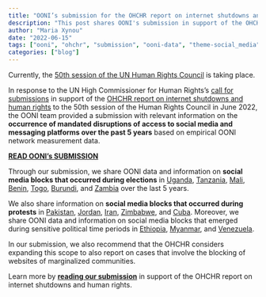 ```yaml
---
title: "OONI’s submission for the OHCHR report on internet shutdowns and human rights"
description: "This post shares OONI's submission in support of the OHCHR report on internet shutdowns and human rights to the 50th session of the Human Rights Council June 2022."
author: "Maria Xynou"
date: "2022-06-15"
tags: ["ooni", "ohchr", "submission", "ooni-data", "theme-social_media"]
categories: ["blog"]
---
```


Currently, the [50th session of the UN Human Rights Council](https://www.ohchr.org/en/hr-bodies/hrc/regular-sessions/session50/regular-session) is taking place.

In response to the UN High Commissioner for Human Rights’s [call for submissions](https://www.ohchr.org/en/calls-for-input/calls-input/call-comments-report-internet-shutdowns-and-human-rights-fiftieth)
in support of the [OHCHR report on internet shutdowns and human rights](https://www.ohchr.org/en/hr-bodies/hrc/regular-sessions/session50/list-reports)
to the 50th session of the Human Rights Council in June 2022, the OONI team provided a submission with relevant
information on the **occurrence of mandated disruptions of access to
social media and messaging platforms over the past 5 years** based on
empirical OONI network measurement data.

**[READ OONI’s SUBMISSION](/documents/2022-ooni-submission-ohchr-report-internet-shutdowns.pdf)**

Through our submission, we share OONI data and information on **social
media blocks that occurred during elections** in
[Uganda](https://ooni.org/post/2021-uganda-general-election-blocks-and-outage/),
[Tanzania](https://ooni.org/post/2020-tanzania-blocks-social-media-tor-election-day/),
[Mali](https://ooni.org/post/mali-disruptions-amid-2018-election/),
[Benin](https://ooni.org/post/2019-benin-social-media-blocking/),
[Togo](https://ooni.org/post/2020-togo-blocks-instant-messaging-apps/),
[Burundi](https://ooni.org/post/2020-burundi-blocks-social-media-amid-election/),
and
[Zambia](https://ooni.org/post/2021-zambia-social-media-blocks-amid-elections/)
over the last 5 years.

We also share information on **social media blocks that occurred during
protests** in
[Pakistan](https://ooni.org/post/how-pakistan-blocked-social-media/),
[Jordan](https://ooni.org/post/jordan-measuring-facebook-interference/),
[Iran](https://ooni.org/post/2018-iran-protests/),
[Zimbabwe](https://ooni.org/post/zimbabwe-protests-social-media-blocking-2019/),
and
[Cuba](https://ooni.org/post/2021-how-signal-private-messenger-blocked-around-the-world/#cuba).
Moreover, we share OONI data and information on social media blocks
that emerged during sensitive political time periods in
[Ethiopia](https://ooni.org/post/ethiopia-report/),
[Myanmar](https://ooni.org/post/2021-myanmar-internet-blocks-and-outages/),
and
[Venezuela](https://ooni.org/post/venezuela-blocking-wikipedia-and-social-media-2019/).

In our submission, we also recommend that the OHCHR considers expanding
this scope to also report on cases that involve the blocking of websites
of marginalized communities.

Learn more by **[reading our submission](/documents/2022-ooni-submission-ohchr-report-internet-shutdowns.pdf)** in support of the OHCHR report on
internet shutdowns and human rights.
